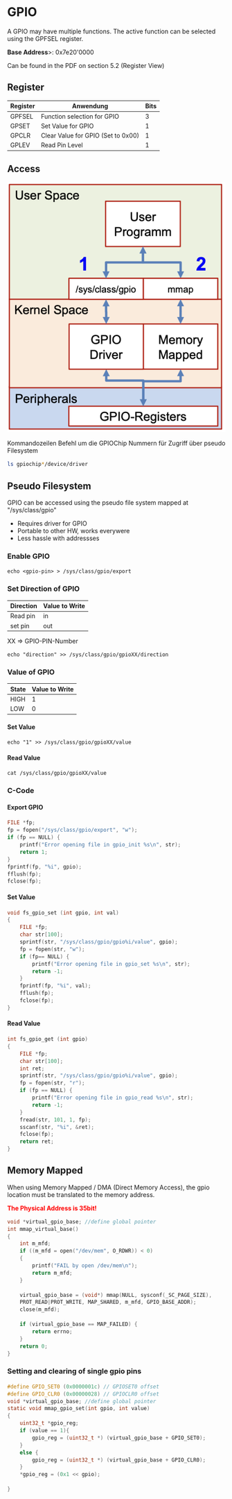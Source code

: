 # GPIO

A GPIO may have multiple functions. The active function can be selected using the GPFSEL register.

**Base Address**>: 0x7e20'0000

Can be found in the PDF on section 5.2 (Register View)

## Register

| Register | Anwendung | Bits |
|----------|-----------|------|
| GPFSEL | Function selection for GPIO | 3 |
| GPSET | Set Value for GPIO | 1 |
| GPCLR | Clear Value for GPIO (Set to 0x00) | 1 |
| GPLEV | Read Pin Level | 1 |


## Access

![alt text](media/image.png)


Kommandozeilen Befehl um die GPIOChip Nummern für Zugriff über pseudo Filesystem 

```bash
ls gpiochip*/device/driver
```


## Pseudo Filesystem

GPIO can be accessed using the pseudo file system mapped at "/sys/class/gpio"

- Requires driver for GPIO
- Portable to other HW, works everywere
- Less hassle with addressses

### Enable GPIO

```shell
echo <gpio-pin> > /sys/class/gpio/export
```

### Set Direction of GPIO

| Direction | Value to Write |
|-----------|----------------|
| Read pin | in |
| set pin | out |

XX => GPIO-PIN-Number

```shell
echo "direction" >> /sys/class/gpio/gpioXX/direction
```

### Value of GPIO

| State | Value to Write |
|-----------|----------------|
| HIGH | 1 |
| LOW | 0 |

#### Set Value

```shell
echo "1" >> /sys/class/gpio/gpioXX/value
```


#### Read Value

```shell
cat /sys/class/gpio/gpioXX/value
```


### C-Code

#### Export GPIO 
```c
FILE *fp;
fp = fopen("/sys/class/gpio/export", "w");
if (fp == NULL) {
	printf("Error opening file in gpio_init %s\n", str);
	return 1;
}
fprintf(fp, "%i", gpio);
fflush(fp);
fclose(fp);
```

#### Set Value

```c
void fs_gpio_set (int gpio, int val)
{
	FILE *fp;
	char str[100];
	sprintf(str, "/sys/class/gpio/gpio%i/value", gpio);
	fp = fopen(str, "w");
	if (fp== NULL) {
		printf("Error opening file in gpio_set %s\n", str);
		return -1;
	}
	fprintf(fp, "%i", val);
	fflush(fp);
	fclose(fp);
}
```


#### Read Value

```c
int fs_gpio_get (int gpio)
{
	FILE *fp;
	char str[100];
	int ret;
	sprintf(str, "/sys/class/gpio/gpio%i/value", gpio);
	fp = fopen(str, "r");
	if (fp == NULL) {
		printf("Error opening file in gpio_read %s\n", str);
		return -1;
	}
	fread(str, 101, 1, fp);
	sscanf(str, "%i", &ret);
	fclose(fp);
	return ret;
}
```


## Memory Mapped

When using Memory Mapped / DMA (Direct Memory Access), the gpio location must be translated to the memory address. 

<span style="color: red; font-weight: bold;">The Physical Address is 35bit!</span>

```c
void *virtual_gpio_base; //define global pointer
int mmap_virtual_base()
{
	int m_mfd;
	if ((m_mfd = open("/dev/mem", O_RDWR)) < 0)
	{
		printf("FAIL by open /dev/mem\n");
		return m_mfd;
	}

	virtual_gpio_base = (void*) mmap(NULL, sysconf(_SC_PAGE_SIZE),
	PROT_READ|PROT_WRITE, MAP_SHARED, m_mfd, GPIO_BASE_ADDR);
	close(m_mfd);
	
	if (virtual_gpio_base == MAP_FAILED) {
		return errno;
	}
	return 0;
}
```


### Setting and clearing of single gpio pins

```c
#define GPIO_SET0 (0x0000001c) // GPIOSET0 offset
#define GPIO_CLR0 (0x00000028) // GPIOCLR0 offset
void *virtual_gpio_base; //define global pointer
static void mmap_gpio_set(int gpio, int value)
{
	uint32_t *gpio_reg;
	if (value == 1){
		gpio_reg = (uint32_t *) (virtual_gpio_base + GPIO_SET0);
	}
	else {
		gpio_reg = (uint32_t *) (virtual_gpio_base + GPIO_CLR0);
	}
	*gpio_reg = (0x1 << gpio);
	
}
```